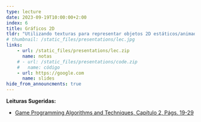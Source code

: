 ```yaml
---
type: lecture
date: 2023-09-19T10:00:00+2:00
index: 6
title: Gráficos 2D
tldr: "Utilizando texturas para representar objetos 2D estáticos/animados e compor cenas com múltiplas camadas."
# thumbnail: /static_files/presentations/lec.jpg
links: 
    - url: /static_files/presentations/lec.zip
      name: notas
    # - url: /static_files/presentations/code.zip
    #   name: código
    - url: https://google.com
      name: slides
hide_from_announcments: true
---
```

**Leituras Sugeridas:**
- [Game Programming Algorithms and Techniques, Capítulo 2, Págs. 19-29](https://gameprogrammingpatterns.com/game-loop.html)
